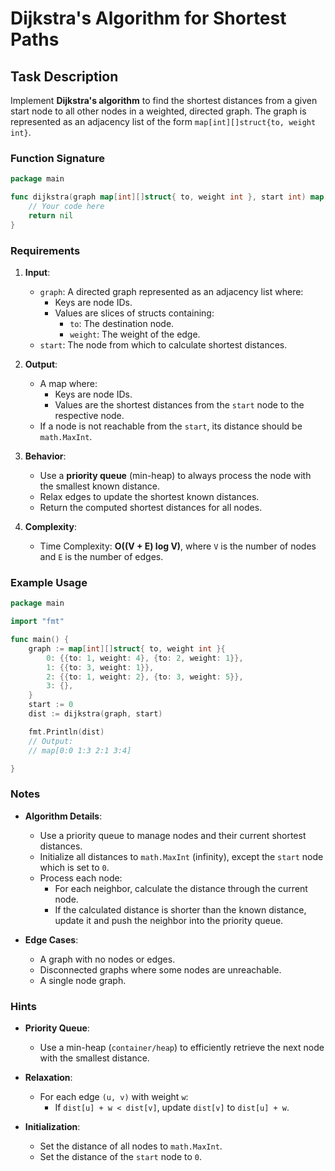 # Dijkstra's Algorithm for Shortest Paths

## Task Description

Implement **Dijkstra's algorithm** to find the shortest distances from a given start node to all other nodes in a
weighted, directed graph. The graph is represented as an adjacency list of the form `map[int][]struct{to, weight int}`.

### Function Signature

```go
package main

func dijkstra(graph map[int][]struct{ to, weight int }, start int) map[int]int {
	// Your code here
	return nil
}
```

### Requirements

1. **Input**:
    - `graph`: A directed graph represented as an adjacency list where:
        - Keys are node IDs.
        - Values are slices of structs containing:
            - `to`: The destination node.
            - `weight`: The weight of the edge.
    - `start`: The node from which to calculate shortest distances.

2. **Output**:
    - A map where:
        - Keys are node IDs.
        - Values are the shortest distances from the `start` node to the respective node.
    - If a node is not reachable from the `start`, its distance should be `math.MaxInt`.

3. **Behavior**:
    - Use a **priority queue** (min-heap) to always process the node with the smallest known distance.
    - Relax edges to update the shortest known distances.
    - Return the computed shortest distances for all nodes.

4. **Complexity**:
    - Time Complexity: **O((V + E) log V)**, where `V` is the number of nodes and `E` is the number of edges.

### Example Usage

```go
package main

import "fmt"

func main() {
	graph := map[int][]struct{ to, weight int }{
		0: {{to: 1, weight: 4}, {to: 2, weight: 1}},
		1: {{to: 3, weight: 1}},
		2: {{to: 1, weight: 2}, {to: 3, weight: 5}},
		3: {},
	}
	start := 0
	dist := dijkstra(graph, start)

	fmt.Println(dist)
	// Output:
	// map[0:0 1:3 2:1 3:4]

}
```

### Notes

- **Algorithm Details**:
    - Use a priority queue to manage nodes and their current shortest distances.
    - Initialize all distances to `math.MaxInt` (infinity), except the `start` node which is set to `0`.
    - Process each node:
        - For each neighbor, calculate the distance through the current node.
        - If the calculated distance is shorter than the known distance, update it and push the neighbor into the
          priority queue.

- **Edge Cases**:
    - A graph with no nodes or edges.
    - Disconnected graphs where some nodes are unreachable.
    - A single node graph.

### Hints

- **Priority Queue**:
    - Use a min-heap (`container/heap`) to efficiently retrieve the next node with the smallest distance.

- **Relaxation**:
    - For each edge `(u, v)` with weight `w`:
        - If `dist[u] + w < dist[v]`, update `dist[v]` to `dist[u] + w`.

- **Initialization**:
    - Set the distance of all nodes to `math.MaxInt`.
    - Set the distance of the `start` node to `0`.
